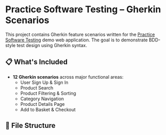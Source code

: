 # Practice Software Testing – Gherkin Scenarios

This project contains Gherkin feature scenarios written for the [Practice Software Testing](https://practicesoftwaretesting.com/) demo web application. The goal is to demonstrate BDD-style test design using Gherkin syntax.

## 📋 What's Included

- **12 Gherkin scenarios** across major functional areas:
  - User Sign Up & Sign In
  - Product Search
  - Product Filtering & Sorting
  - Category Navigation
  - Product Details Page
  - Add to Basket & Checkout

## 📁 File Structure